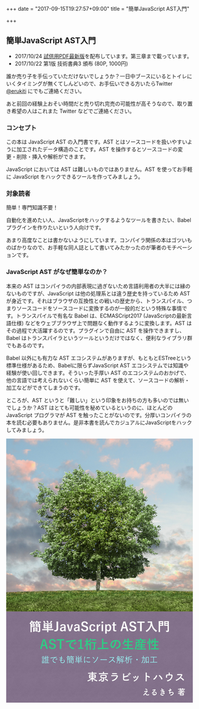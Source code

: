 +++
date = "2017-09-15T19:27:57+09:00"
title = "簡単JavaScript AST入門"

+++

## 簡単JavaScript AST入門

* 2017/10/24 [試供用PDF最新版](/ast-book-sample.pdf)を配布しています。第三章まで載っています。
* 2017/10/22 第1版 技術書典3 頒布 (80P, 1000円)

誰か売り子を手伝っていただけないでしょうか？一日中ブースにいるとトイレにいくタイミングが無くてしんどいので、お手伝いできる方いたらTwitter [@erukiti](https://twitter.com/erukiti) にでもご連絡ください。

あと前回の経験上おそい時間だと売り切れ完売の可能性が高そうなので、取り置き希望の人はこれまた Twitter などでご連絡ください。

### コンセプト

この本は JavaScript AST の入門書です。AST とはソースコードを扱いやすいように加工されたデータ構造のことです。AST を操作するとソースコードの変更・削除・挿入や解析ができます。

JavaScript においては AST は難しいものではありません。AST を使ってお手軽に JavaScript をハックできるツールを作ってみましょう。

### 対象読者

簡単！専門知識不要！

自動化を進めたい人、JavaScriptをハックするようなツールを書きたい、Babelプラグインを作りたいという人向けです。

あまり高度なことは書かないようにしています。コンパイラ関係の本はゴツいものばかりなので、お手軽な同人誌として書いてみたかったのが筆者のモチベーションです。

### JavaScript AST がなぜ簡単なのか？

本来の AST はコンパイラの内部表現に過ぎないため言語利用者の大半には縁のないものですが、JavaScript は他の処理系とは違う歴史を持っているため AST が身近です。それはブラウザの互換性との戦いの歴史から、トランスパイル、つまりソースコードをソースコードに変換するのが一般的だという特殊な事情です。トランスパイルで有名な Babel は、ECMASCript2017 (JavaScriptの最新言語仕様) などをウェブブラウザ上で問題なく動作するように変換します。AST はその過程で大活躍するのです。プラグインで自由に AST を操作できますし、Babel はトランスパイラというツールというだけではなく、便利なライブラリ群でもあるのです。

Babel 以外にも有力な AST エコシステムがありますが、もともとESTreeという標準仕様があるため、Babelに限らずJavaScript AST エコシステムでは知識や経験が使い回しできます。そういった手厚い AST のエコシステムのおかげで、他の言語では考えられないくらい簡単に AST を使えて、ソースコードの解析・加工などができてしまうのです。

ところが、AST というと「難しい」という印象をお持ちの方も多いのでは無いでしょうか？AST はとても可能性を秘めているというのに、ほとんどの JavaScript プログラマが AST を触ったことがないのです。分厚いコンパイラの本を読む必要もありません。是非本書を読んでカジュアルにJavaScriptをハックしてみましょう。

![](/img/ast-book-cover.jpg)
